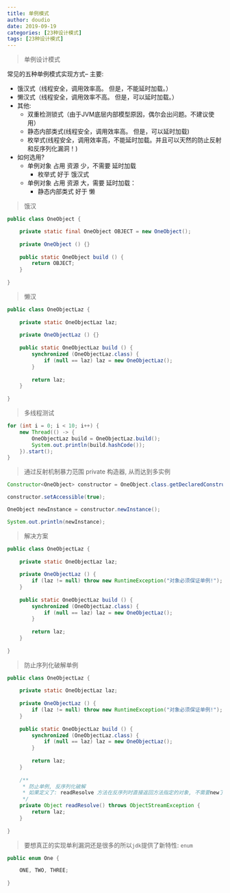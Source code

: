 ```yaml
---
title: 单例模式
author: doudio
date: 2019-09-19
categories: [23种设计模式]
tags: [23种设计模式]
---
```


> 单例设计模式

常见的五种单例模式实现方式– 主要: 

* 饿汉式（线程安全，调用效率高。 但是，不能延时加载。）
* 懒汉式（线程安全，调用效率不高。 但是，可以延时加载。）
* 其他: 
  * 双重检测锁式（由于JVM底层内部模型原因，偶尔会出问题。不建议使用）
  * 静态内部类式(线程安全，调用效率高。 但是，可以延时加载)
  * 枚举式(线程安全，调用效率高，不能延时加载。并且可以天然的防止反射和反序列化漏洞！)
* 如何选用?
  * 单例对象 占用 资源 少，不需要 延时加载
    * 枚举式 好于 饿汉式
  * 单例对象 占用 资源 大，需要 延时加载：
    * 静态内部类式 好于 懒

> 饿汉

```java
public class OneObject {

	private static final OneObject OBJECT = new OneObject();
	
	private OneObject () {}
	
	public static OneObject build () {
		return OBJECT;
	}
	
}
```

> 懒汉

```java
public class OneObjectLaz {
	
	private static OneObjectLaz laz;
	
	private OneObjectLaz () {}
	
	public static OneObjectLaz build () {
		synchronized (OneObjectLaz.class) {
			if (null == laz) laz = new OneObjectLaz();
		}
		
		return laz;
	}
	
}
```

> 多线程测试

```java
for (int i = 0; i < 10; i++) {
    new Thread(() -> {
        OneObjectLaz build = OneObjectLaz.build();
        System.out.println(build.hashCode());
    }).start();
}
```

> 通过反射机制暴力范围 private 构造器, 从而达到多实例

```java
Constructor<OneObject> constructor = OneObject.class.getDeclaredConstructor();

constructor.setAccessible(true);

OneObject newInstance = constructor.newInstance();

System.out.println(newInstance);
```

> 解决方案

```java
public class OneObjectLaz {
	
	private static OneObjectLaz laz;
	
	private OneObjectLaz () {
		if (laz != null) throw new RuntimeException("对象必须保证单例!");
	}
	
	public static OneObjectLaz build () {
		synchronized (OneObjectLaz.class) {
			if (null == laz) laz = new OneObjectLaz();
		}
		
		return laz;
	}
	
}
```

> 防止序列化破解单例

```java
public class OneObjectLaz {
	
	private static OneObjectLaz laz;
	
	private OneObjectLaz () {
		if (laz != null) throw new RuntimeException("对象必须保证单例!");
	}
	
	public static OneObjectLaz build () {
		synchronized (OneObjectLaz.class) {
			if (null == laz) laz = new OneObjectLaz();
		}
		
		return laz;
	}
	
	/**
	 * 防止单例, 反序列化破解
	 * 如果定义了: readResolve 方法在反序列时直接返回方法指定的对象, 不需要new了
	 */
	private Object readResolve() throws ObjectStreamException {
		return laz;
	}
	
}
```

> 要想真正的实现单利漏洞还是很多的所以`jdk`提供了新特性: `enum`

```java
public enum One {

	ONE, TWO, THREE;
	
}
```


